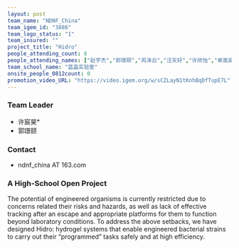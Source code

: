 ```yaml
---
layout: post
team_name: "NDNF_China"
team_igem_id: "3886"
team_logo_status: "1"
team_insured: ""
project_title: "Hidro"
people_attending_count: 8
people_attending_names: ["赵宇杰","郭璟颐","芮泽云","汪天好","许欣怡","单嵩高","王天姝","许宸昊"]
team_school_name: "蓝晶实验室"
onsite_people_0812count: 0
promotion_video_URL: "https://video.igem.org/w/sCZLayN1tKnhBqDfTupE7L"
---
```



### Team Leader
* 许宸昊*
* 郭璟颐

### Contact
* ndnf_china AT 163.com

### A High-School Open Project

The potential of engineered organisms is currently restricted due to concerns related their risks and hazards, as well as lack of effective tracking after an escape and appropriate platforms for them to function beyond laboratory conditions. To address the above setbacks, we have designed Hidro: hydrogel systems that enable engineered bacterial strains to carry out their “programmed” tasks safely and at high efficiency.
